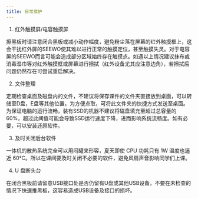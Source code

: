 ```yaml
---
title: 日常维护
---
```


1. 红外触摸屏/电容触摸屏

擦黑板时请注意闭合黑板或减小动作幅度，避免粉尘落在屏幕的红外触摸框上，这会干扰红外屏的SEEWO使其难以进行正常的触摸定位，甚至触摸失灵。对于电容屏的SEEWO而言可能会造成部分区域始终存在触摸点。如遇以上情况建议抹布或消毒湿巾等对红外触摸框或屏幕进行擦拭（红外设备尤其应注意边角），若擦拭后问题仍然存在可尝试重启解决。

2. 文件整理

定期检查桌面及磁盘内的文件，不建议将保存课件的文件夹直接放到桌面，可以转储至D盘，E盘等其他位置，为方便点取，可将此文件夹的快捷方式发送至桌面。为保证电脑的运行流畅，装有SSD的机器不建议将磁盘填充至超过总容量的60%，超过此阈值可能会导致SSD运行速度下降，进而影响系统流畅度。如有必要，可以安装还原软件。

3. 及时关闭后台软件

一体机的散热系统完全可以用闷罐来形容，夏天即使 CPU 功耗只有 1W 温度也逼近 60°C。所以在课间要及时关闭不必要的软件，避免风扇声音影响同学们上课。

4. U 盘断头台

在闭合黑板前请留意USB接口处是否仍留有U盘或其他USB设备，不要在未检查的情况下快速推黑板，这容易造成USB设备及接口的损坏。
